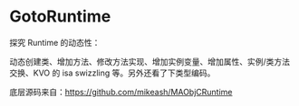 # GotoRuntime

探究 Runtime 的动态性：

动态创建类、增加方法、修改方法实现、增加实例变量、增加属性、实例/类方法交换、KVO 的 isa swizzling 等。另外还看了下类型编码。

底层源码来自：https://github.com/mikeash/MAObjCRuntime
